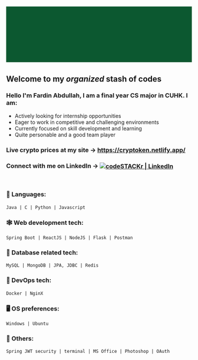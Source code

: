 ![Alt Text](https://github.com/fabdullah230/fabdullah230/blob/main/intro%20gif.gif)





## Welcome to my _organized_ stash of codes

### Hello I'm Fardin Abdullah, I am a final year CS major in CUHK. I am:

- Actively looking for internship opportunities
- Eager to  work in competitive and challenging environments
- Currently focused on skill development and learning
- Quite personable and a good team player

### Live crypto prices at my site -> https://cryptoken.netlify.app/





###  Connect with me on LinkedIn  ->  <a href="https://www.linkedin.com/in/fardin-abdullah-230"><img align="center" alt="codeSTACKr | LinkedIn" width="22px" src="https://image.flaticon.com/icons/png/512/174/174857.png" /></a>



<br />


### 📖 Languages:

```
Java | C | Python | Javascript
```

### 🕸 Web development tech:
```
Spring Boot | ReactJS | NodeJS | Flask | Postman
```
### 📂 Database related tech:

```
MySQL | MongoDB | JPA, JDBC | Redis
```

### 🚢 DevOps tech:
```
Docker | NginX
```

### 🖥️ OS preferences:
```
Windows | Ubuntu 
```

### 📑 Others:
```
Spring JWT security | terminal | MS Office | Photoshop | OAuth
```






<!--
**fabdullah230/fabdullah230** is a ✨ _special_ ✨ repository because its `README.md` (this file) appears on your GitHub profile.

Here are some ideas to get you started:

- 🔭 I’m currently working on ...
- 🌱 I’m currently learning ...
- 👯 I’m looking to collaborate on ...
- 🤔 I’m looking for help with ...
- 💬 Ask me about ...
- 📫 How to reach me: ...
- 😄 Pronouns: ...
- ⚡ Fun fact: ...
-->

